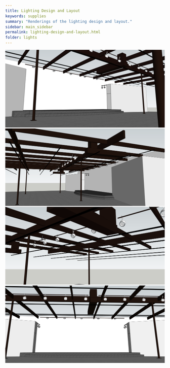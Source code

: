 ```yaml
---
title: Lighting Design and Layout
keywords: supplies
summary: "Renderings of the lighting design and layout."
sidebar: main_sidebar
permalink: lighting-design-and-layout.html
folder: lights
---
```


![](images/lightingdesign1.jpg)
![](images/lightingdesign2.jpg)
![](images/lightingdesign3.jpg)
![](images/lightingdesign4.jpg)

